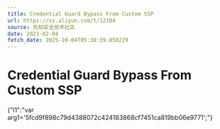 ```yaml
---
title: Credential Guard Bypass From Custom SSP
url: https://xz.aliyun.com/t/12104
source: 先知安全技术社区
date: 2023-02-04
fetch_date: 2025-10-04T05:38:39.850229
---
```


# Credential Guard Bypass From Custom SSP

{"l1":"var arg1='5fcd9f898c79d4388072c424183868cf7451ca819bb06e9771';"}